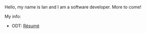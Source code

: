 Hello, my name is Ian and I am a software developer. More to come!

My info:
* ODT: [Résumé](Ian_McFarland_Resume.odt)
